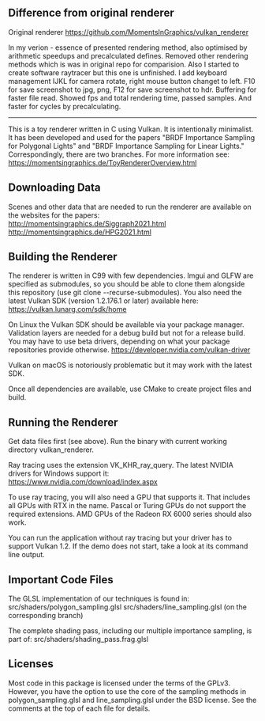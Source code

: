 ## Difference from original renderer
Original renderer https://github.com/MomentsInGraphics/vulkan_renderer

In my verion - essence of presented rendering method, also optimised by arithmetic speedups and precalculated defines. Removed other rendering methods which is was in original repo for comparision. Also I started to create software raytracer but this one is unfinished.
I add keyboard management IJKL for camera rotate, right mouse button changet to left. F10 for save screenshot to jpg, png, F12 for save screenshot to hdr. Buffering for faster file read. Showed fps and total rendering time, passed samples. And faster for cycles by precalculating.

***

This is a toy renderer written in C using Vulkan. It is intentionally
minimalist. It has been developed and used for the papers "BRDF Importance 
Sampling for Polygonal Lights" and "BRDF Importance Sampling for Linear
Lights." Correspondingly, there are two branches. For more information see:
https://momentsingraphics.de/ToyRendererOverview.html


## Downloading Data
Scenes and other data that are needed to run the renderer are available on the
websites for the papers:
http://momentsingraphics.de/Siggraph2021.html
http://momentsingraphics.de/HPG2021.html


## Building the Renderer

The renderer is written in C99 with few dependencies. Imgui and GLFW are
specified as submodules, so you should be able to clone them alongside this
repository (use git clone --recurse-submodules). You also need the latest
Vulkan SDK (version 1.2.176.1 or later) available here:
https://vulkan.lunarg.com/sdk/home

On Linux the Vulkan SDK should be available via your package manager.
Validation layers are needed for a debug build but not for a release build.
You may have to use beta drivers, depending on what your package repositories
provide otherwise.
https://developer.nvidia.com/vulkan-driver

Vulkan on macOS is notoriously problematic but it may work with the latest SDK.

Once all dependencies are available, use CMake to create project files and
build.


## Running the Renderer

Get data files first (see above). Run the binary with current working directory 
vulkan_renderer. 

Ray  tracing uses the extension VK_KHR_ray_query. The latest NVIDIA drivers for
Windows support it:
https://www.nvidia.com/download/index.aspx

To use ray tracing, you will also need a GPU that supports it. That includes
all GPUs with RTX in the name. Pascal or Turing GPUs do not support the
required extensions. AMD GPUs of the Radeon RX 6000 series should also work.

You can run the application without ray tracing but your driver has to support
Vulkan 1.2. If the demo does not start, take a look at its command line output.


## Important Code Files

The GLSL implementation of our techniques is found in:
src/shaders/polygon_sampling.glsl
src/shaders/line_sampling.glsl (on the corresponding branch)

The complete shading pass, including our multiple importance sampling, is part
of:
src/shaders/shading_pass.frag.glsl


## Licenses

Most code in this package is licensed under the terms of the GPLv3. However,
you have the option to use the core of the sampling methods in
polygon_sampling.glsl and line_sampling.glsl under the BSD license. See the 
comments at the top of each file for details.

